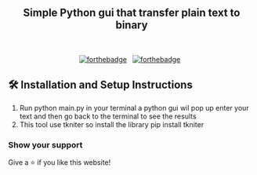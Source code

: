 <h2 align="center">
  Simple Python gui that transfer plain text to binary <br/>
</h2>
<div align="center">
</div>

<br/>

<center>

[![forthebadge](https://forthebadge.com/images/badges/built-with-love.svg)](https://forthebadge.com) &nbsp;
[![forthebadge](https://forthebadge.com/images/badges/open-source.svg)](https://forthebadge.com) &nbsp;

</center>




## 🛠 Installation and Setup Instructions

1. Run python main.py in your terminal a python gui wil pop up enter your text and then go back to the terminal to see the results
2. This tool use tkniter so install the library pip install tkniter
### Show your support

Give a ⭐ if you like this website!
